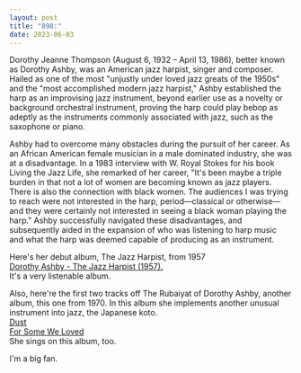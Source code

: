 ```yaml
---
layout: post
title: "898:"
date: 2023-06-03
---
```


Dorothy Jeanne Thompson (August 6, 1932 – April 13, 1986), better known as Dorothy Ashby, was an American jazz harpist, singer and composer. Hailed as one of the most "unjustly under loved jazz greats of the 1950s" and the "most accomplished modern jazz harpist," Ashby established the harp as an improvising jazz instrument, beyond earlier use as a novelty or background orchestral instrument, proving the harp could play bebop as adeptly as the instruments commonly associated with jazz, such as the saxophone or piano.

Ashby had to overcome many obstacles during the pursuit of her career. As an African American female musician in a male dominated industry, she was at a disadvantage. In a 1983 interview with W. Royal Stokes for his book Living the Jazz Life, she remarked of her career, "It's been maybe a triple burden in that not a lot of women are becoming known as jazz players. There is also the connection with black women. The audiences I was trying to reach were not interested in the harp, period—classical or otherwise—and they were certainly not interested in seeing a black woman playing the harp." Ashby successfully navigated these disadvantages, and subsequently aided in the expansion of who was listening to harp music and what the harp was deemed capable of producing as an instrument.

Here's her debut album, The Jazz Harpist, from 1957  
[Dorothy Ashby \- The Jazz Harpist (1957).](https://youtu.be/HboudsMS85E)  
It's a very listenable album.

Also, here're the first two tracks off The Rubaiyat of Dorothy Ashby, another album, this one from 1970\. In this album she implements another unusual instrument into jazz, the Japanese koto.  
[Dust](https://youtu.be/LLmtWH8J8mo)  
[For Some We Loved](https://youtu.be/NQqqnawSp0s)  
She sings on this album, too.

I'm a big fan.
